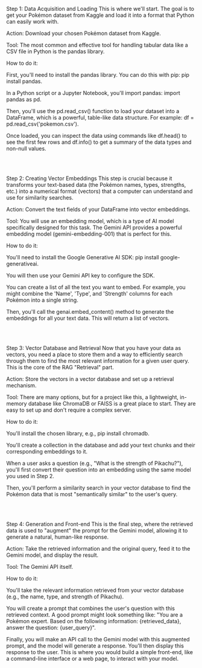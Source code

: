 Step 1: Data Acquisition and Loading
This is where we'll start. The goal is to get your Pokémon dataset from Kaggle and load it into a format that Python can easily work with.

Action: Download your chosen Pokémon dataset from Kaggle.

Tool: The most common and effective tool for handling tabular data like a CSV file in Python is the pandas library.

How to do it:

First, you'll need to install the pandas library. You can do this with pip: pip install pandas.

In a Python script or a Jupyter Notebook, you'll import pandas: import pandas as pd.

Then, you'll use the pd.read_csv() function to load your dataset into a DataFrame, which is a powerful, table-like data structure. For example: df = pd.read_csv('pokemon.csv').

Once loaded, you can inspect the data using commands like df.head() to see the first few rows and df.info() to get a summary of the data types and non-null values.

<br>

<br>

Step 2: Creating Vector Embeddings
This step is crucial because it transforms your text-based data (the Pokémon names, types, strengths, etc.) into a numerical format (vectors) that a computer can understand and use for similarity searches.

Action: Convert the text fields of your DataFrame into vector embeddings.

Tool: You will use an embedding model, which is a type of AI model specifically designed for this task. The Gemini API provides a powerful embedding model (gemini-embedding-001) that is perfect for this.

How to do it:

You'll need to install the Google Generative AI SDK: pip install google-generativeai.

You will then use your Gemini API key to configure the SDK.

You can create a list of all the text you want to embed. For example, you might combine the 'Name', 'Type', and 'Strength' columns for each Pokémon into a single string.

Then, you'll call the genai.embed_content() method to generate the embeddings for all your text data. This will return a list of vectors.

<br>

<br>

Step 3: Vector Database and Retrieval
Now that you have your data as vectors, you need a place to store them and a way to efficiently search through them to find the most relevant information for a given user query. This is the core of the RAG "Retrieval" part.

Action: Store the vectors in a vector database and set up a retrieval mechanism.

Tool: There are many options, but for a project like this, a lightweight, in-memory database like ChromaDB or FAISS is a great place to start. They are easy to set up and don't require a complex server.

How to do it:

You'll install the chosen library, e.g., pip install chromadb.

You'll create a collection in the database and add your text chunks and their corresponding embeddings to it.

When a user asks a question (e.g., "What is the strength of Pikachu?"), you'll first convert their question into an embedding using the same model you used in Step 2.

Then, you'll perform a similarity search in your vector database to find the Pokémon data that is most "semantically similar" to the user's query.

<br>

<br>

Step 4: Generation and Front-end
This is the final step, where the retrieved data is used to "augment" the prompt for the Gemini model, allowing it to generate a natural, human-like response.

Action: Take the retrieved information and the original query, feed it to the Gemini model, and display the result.

Tool: The Gemini API itself.

How to do it:

You'll take the relevant information retrieved from your vector database (e.g., the name, type, and strength of Pikachu).

You will create a prompt that combines the user's question with this retrieved context. A good prompt might look something like: "You are a Pokémon expert. Based on the following information: {retrieved_data}, answer the question: {user_query}".

Finally, you will make an API call to the Gemini model with this augmented prompt, and the model will generate a response. You'll then display this response to the user. This is where you would build a simple front-end, like a command-line interface or a web page, to interact with your model.